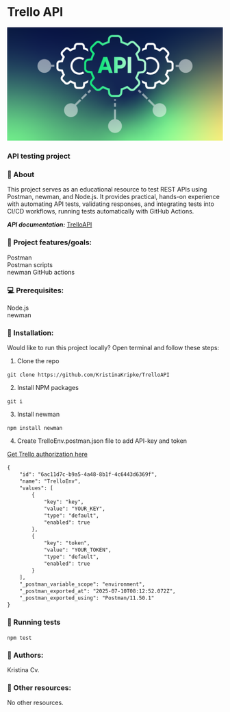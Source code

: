 # Trello API
![picture](/Blog-API.webp)
### API testing project

### 🌟 About
This project serves as an educational resource to test REST APIs using Postman, newman, and Node.js. It provides practical, hands-on experience with automating API tests, validating responses, and integrating tests into CI/CD workflows, running tests automatically with GitHub Actions.

***API documentation:*** [TrelloAPI](https://developer.atlassian.com/cloud/trello/rest/api-group-actions/#api-group-actions)

### 🎯 Project features/goals:  
Postman  
Postman scripts   
newman
GitHub actions  

### 💻 Prerequisites:  
Node.js  
newman 

### 🏃 Installation:  
Would like to run this project locally? Open terminal and follow these steps:

1. Clone the repo

```git clone https://github.com/KristinaKripke/TrelloAPI ```

2. Install NPM packages

```git i```

3. Install newman

```npm install newman```

4. Create TrelloEnv.postman.json file to add API-key and token

[Get Trello authorization here](https://developer.atlassian.com/cloud/trello/power-ups/rest-api-client/#client-initialization)

```
{
	"id": "6ac11d7c-b9a5-4a48-8b1f-4c6443d6369f",
	"name": "TrelloEnv",
	"values": [
		{
			"key": "key",
			"value": "YOUR_KEY",
			"type": "default",
			"enabled": true
		},
		{
			"key": "token",
			"value": "YOUR_TOKEN",
			"type": "default",
			"enabled": true
		}
	],
	"_postman_variable_scope": "environment",
	"_postman_exported_at": "2025-07-10T08:12:52.072Z",
	"_postman_exported_using": "Postman/11.50.1"
}
```

### 🧪 Running tests

```npm test```

### :book: Authors: 
Kristina Cv.

### 🔗 Other resources:   
No other resources.